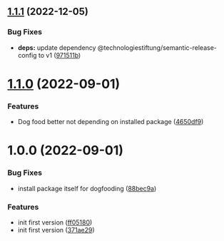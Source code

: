 ## [1.1.1](https://github.com/technologiestiftung/semantic-release-config/compare/v1.1.0...v1.1.1) (2022-12-05)


### Bug Fixes

* **deps:** update dependency @technologiestiftung/semantic-release-config to v1 ([971511b](https://github.com/technologiestiftung/semantic-release-config/commit/971511b165f6c080611a2be10291c20b33360268))

# [1.1.0](https://github.com/technologiestiftung/semantic-release-config/compare/v1.0.0...v1.1.0) (2022-09-01)


### Features

* Dog food better not depending on installed package ([4650df9](https://github.com/technologiestiftung/semantic-release-config/commit/4650df9b1874d080724ccb7c069135759dfe48c1))

# 1.0.0 (2022-09-01)


### Bug Fixes

* install package itself for dogfooding ([88bec9a](https://github.com/technologiestiftung/semantic-release-config/commit/88bec9a509cbe6e6b73bc4dae1d165c7477c1e9b))


### Features

* init first version ([ff05180](https://github.com/technologiestiftung/semantic-release-config/commit/ff05180d2da21f1e837d4b51fd11b0ec7826cfc7))
* init first version ([371ae29](https://github.com/technologiestiftung/semantic-release-config/commit/371ae2982634508392dacd30a49f6abde13922df))
